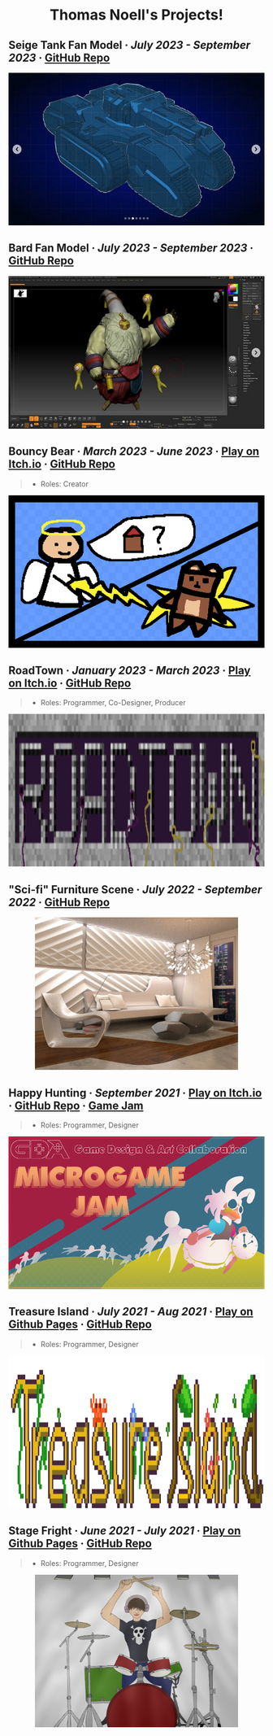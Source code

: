 <h1 align="center">Thomas Noell's Projects!</h1>


<h2>
  <strong>Seige Tank Fan Model</strong> · <em>July 2023 - September 2023</em> · 
  <a href="https://github.com/OfficialThomas/ZBrushSeigeTankFan">GitHub Repo</a>
</h2>

<p align="center">
  <img src="Projects_Images/SeigeTank_Rendered.png" alt="Happy Hunting Kiss Sprite" height="300">
</p>

<h2>
  <strong>Bard Fan Model</strong> · <em>July 2023 - September 2023</em> · 
  <a href="https://github.com/OfficialThomas/ZbrushBardLoL">GitHub Repo</a>
</h2>

<p align="center">
  <img src="Projects_Images/Bard_Posed.png" alt="Happy Hunting Kiss Sprite" height="300">
</p>

<h2>
  <strong>Bouncy Bear</strong> · <em>March 2023 - June 2023</em> · 
  <a href="https://officialthomas.itch.io/bouncybear">Play on Itch.io</a> ·
  <a href="https://github.com/OfficialThomas/Bouncy-Bear-Game">GitHub Repo</a>
</h2>

> - Roles: Creator

<p align="center">
  <img src="Projects_Images/bouncybearscene2.png" alt="Bouncy Bear Sprite" height="300">
</p>

<h2>
  <strong>RoadTown</strong> · <em>January 2023 - March 2023</em> · 
  <a href="https://officialthomas.itch.io/roadtown-usa">Play on Itch.io</a> ·
  <a href="https://github.com/OfficialThomas/CMPM-171-GROUP-20">GitHub Repo</a>
</h2>

> - Roles: Programmer, Co-Designer, Producer

<p align="center">
  <img src="Projects_Images/roadtownlogo.png" alt="Player Sprite Roadtown" height="300">
</p>

<h2>
  <strong>"Sci-fi" Furniture Scene</strong> · <em>July 2022 - September 2022</em> · 
  <a href="https://github.com/OfficialThomas/MayaScifiScene">GitHub Repo</a>
</h2>

<p align="center">
  <img src="Projects_Images/render_011.jpg" alt="Happy Hunting Kiss Sprite" height="300">
</p>

<h2>
  <strong>Happy Hunting</strong> · <em>September 2021</em> · 
  <a href="https://jonahrobot.itch.io/happyhunting">Play on Itch.io</a> ·
  <a href="https://github.com/OfficialThomas/HappyHunting">GitHub Repo</a> · 
  <a href="https://itch.io/jam/microgame-jam-2021">Game Jam</a>
</h2>

> - Roles: Programmer, Designer

<p align="center">
  <img src="Projects_Images/IArvDQ.png" alt="Happy Hunting Kiss Sprite" height="300">
</p>

<h2>
  <strong>Treasure Island</strong> · <em>July 2021 - Aug 2021</em> · 
  <a href="https://officialthomas.github.io/Treasure-Island/">Play on Github Pages</a> ·
  <a href="https://github.com/OfficialThomas/Treasure-Island">GitHub Repo</a> 
</h2>

> - Roles: Programmer, Designer

<p align="center">
  <img src="Projects_Images/treasureIslandtitle.png" alt="Treasure Island Sprite" height="300">
</p>

<h2>
  <strong>Stage Fright</strong> · <em>June 2021 - July 2021</em> · 
  <a href="https://officialthomas.github.io/Stage-Fright/">Play on Github Pages</a> ·
  <a href="https://github.com/OfficialThomas/Stage-Fright?tab=readme-ov-file">GitHub Repo</a> 
</h2>

> - Roles: Programmer, Designer

<p align="center">
  <img src="Projects_Images/stagefrighttitlescreen.png" alt="Stage Fright Sprite" Height="300">
</p>
